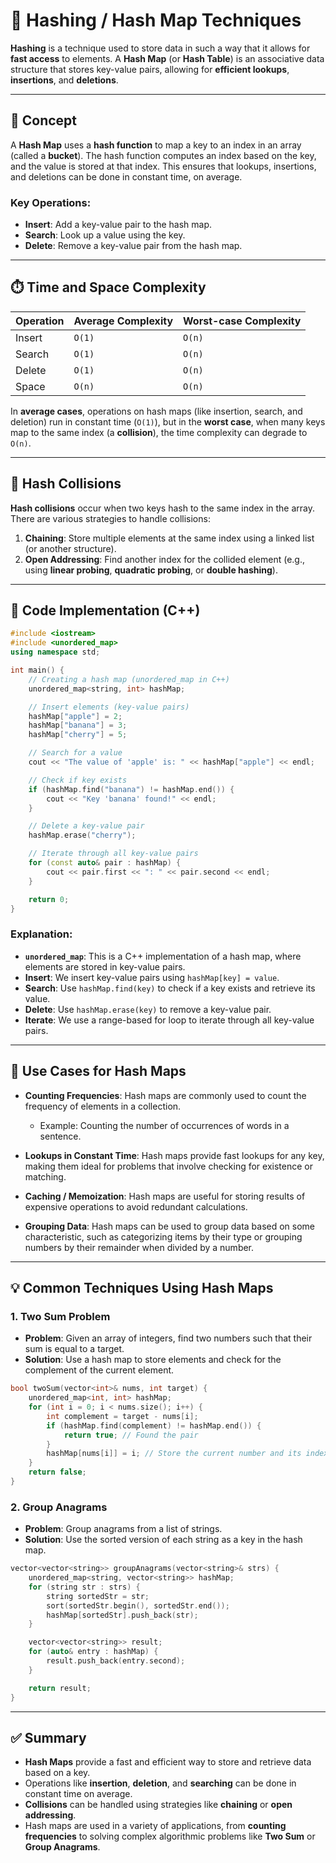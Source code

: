 # 🔑 Hashing / Hash Map Techniques

**Hashing** is a technique used to store data in such a way that it allows for **fast access** to elements. A **Hash Map** (or **Hash Table**) is an associative data structure that stores key-value pairs, allowing for **efficient lookups**, **insertions**, and **deletions**.

---

## 🧠 Concept

A **Hash Map** uses a **hash function** to map a key to an index in an array (called a **bucket**). The hash function computes an index based on the key, and the value is stored at that index. This ensures that lookups, insertions, and deletions can be done in constant time, on average.

### Key Operations:

- **Insert**: Add a key-value pair to the hash map.
- **Search**: Look up a value using the key.
- **Delete**: Remove a key-value pair from the hash map.

---

## ⏱️ Time and Space Complexity

| Operation | Average Complexity | Worst-case Complexity |
| --------- | ------------------ | --------------------- |
| Insert    | `O(1)`             | `O(n)`                |
| Search    | `O(1)`             | `O(n)`                |
| Delete    | `O(1)`             | `O(n)`                |
| Space     | `O(n)`             | `O(n)`                |

In **average cases**, operations on hash maps (like insertion, search, and deletion) run in constant time (`O(1)`), but in the **worst case**, when many keys map to the same index (a **collision**), the time complexity can degrade to `O(n)`.

---

## 📌 Hash Collisions

**Hash collisions** occur when two keys hash to the same index in the array. There are various strategies to handle collisions:

1. **Chaining**: Store multiple elements at the same index using a linked list (or another structure).
2. **Open Addressing**: Find another index for the collided element (e.g., using **linear probing**, **quadratic probing**, or **double hashing**).

---

## 🧪 Code Implementation (C++)

```cpp
#include <iostream>
#include <unordered_map>
using namespace std;

int main() {
    // Creating a hash map (unordered_map in C++)
    unordered_map<string, int> hashMap;

    // Insert elements (key-value pairs)
    hashMap["apple"] = 2;
    hashMap["banana"] = 3;
    hashMap["cherry"] = 5;

    // Search for a value
    cout << "The value of 'apple' is: " << hashMap["apple"] << endl;

    // Check if key exists
    if (hashMap.find("banana") != hashMap.end()) {
        cout << "Key 'banana' found!" << endl;
    }

    // Delete a key-value pair
    hashMap.erase("cherry");

    // Iterate through all key-value pairs
    for (const auto& pair : hashMap) {
        cout << pair.first << ": " << pair.second << endl;
    }

    return 0;
}
```

### Explanation:

- **`unordered_map`**: This is a C++ implementation of a hash map, where elements are stored in key-value pairs.
- **Insert**: We insert key-value pairs using `hashMap[key] = value`.
- **Search**: Use `hashMap.find(key)` to check if a key exists and retrieve its value.
- **Delete**: Use `hashMap.erase(key)` to remove a key-value pair.
- **Iterate**: We use a range-based for loop to iterate through all key-value pairs.

---

## 🔄 Use Cases for Hash Maps

- **Counting Frequencies**: Hash maps are commonly used to count the frequency of elements in a collection.
  - Example: Counting the number of occurrences of words in a sentence.
- **Lookups in Constant Time**: Hash maps provide fast lookups for any key, making them ideal for problems that involve checking for existence or matching.

- **Caching / Memoization**: Hash maps are useful for storing results of expensive operations to avoid redundant calculations.

- **Grouping Data**: Hash maps can be used to group data based on some characteristic, such as categorizing items by their type or grouping numbers by their remainder when divided by a number.

---

## 💡 Common Techniques Using Hash Maps

### 1. **Two Sum Problem**

- **Problem**: Given an array of integers, find two numbers such that their sum is equal to a target.
- **Solution**: Use a hash map to store elements and check for the complement of the current element.

```cpp
bool twoSum(vector<int>& nums, int target) {
    unordered_map<int, int> hashMap;
    for (int i = 0; i < nums.size(); i++) {
        int complement = target - nums[i];
        if (hashMap.find(complement) != hashMap.end()) {
            return true; // Found the pair
        }
        hashMap[nums[i]] = i; // Store the current number and its index
    }
    return false;
}
```

### 2. **Group Anagrams**

- **Problem**: Group anagrams from a list of strings.
- **Solution**: Use the sorted version of each string as a key in the hash map.

```cpp
vector<vector<string>> groupAnagrams(vector<string>& strs) {
    unordered_map<string, vector<string>> hashMap;
    for (string str : strs) {
        string sortedStr = str;
        sort(sortedStr.begin(), sortedStr.end());
        hashMap[sortedStr].push_back(str);
    }

    vector<vector<string>> result;
    for (auto& entry : hashMap) {
        result.push_back(entry.second);
    }

    return result;
}
```

---

## ✅ Summary

- **Hash Maps** provide a fast and efficient way to store and retrieve data based on a key.
- Operations like **insertion**, **deletion**, and **searching** can be done in constant time on average.
- **Collisions** can be handled using strategies like **chaining** or **open addressing**.
- Hash maps are used in a variety of applications, from **counting frequencies** to solving complex algorithmic problems like **Two Sum** or **Group Anagrams**.

